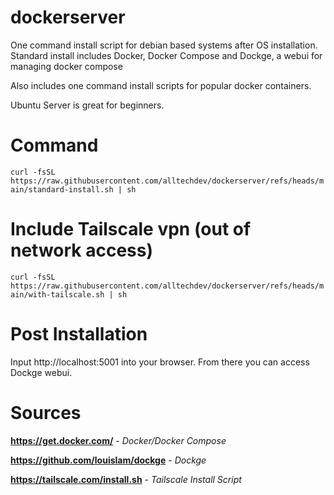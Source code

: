 # dockerserver
One command install script for debian based systems after OS installation. Standard install includes Docker, Docker Compose and Dockge, a webui for managing docker compose

Also includes one command install scripts for popular docker containers.

Ubuntu Server is great for beginners.


# Command
`curl -fsSL https://raw.githubusercontent.com/alltechdev/dockerserver/refs/heads/main/standard-install.sh | sh`


# Include Tailscale vpn (out of network access)
`curl -fsSL https://raw.githubusercontent.com/alltechdev/dockerserver/refs/heads/main/with-tailscale.sh | sh`


# Post Installation
Input http://localhost:5001 into your browser. From there you can access Dockge webui.


# Sources
**https://get.docker.com/** - _Docker/Docker Compose_

**https://github.com/louislam/dockge** - _Dockge_

**https://tailscale.com/install.sh** - _Tailscale Install Script_
